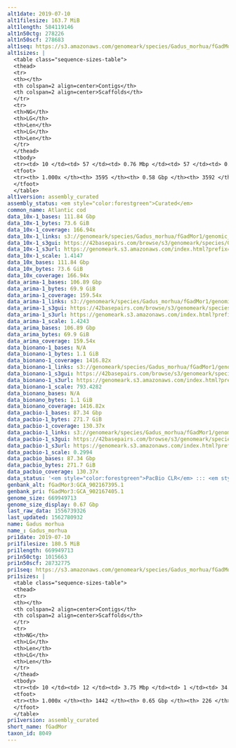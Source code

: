 ```yaml
---
alt1date: 2019-07-10
alt1filesize: 163.7 MiB
alt1length: 584119146
alt1n50ctg: 278226
alt1n50scf: 278683
alt1seq: https://s3.amazonaws.com/genomeark/species/Gadus_morhua/fGadMor1/assembly_curated/fGadMor1.alt.cur.20190710.fasta.gz
alt1sizes: |
  <table class="sequence-sizes-table">
  <thead>
  <tr>
  <th></th>
  <th colspan=2 align=center>Contigs</th>
  <th colspan=2 align=center>Scaffolds</th>
  </tr>
  <tr>
  <th>NG</th>
  <th>LG</th>
  <th>Len</th>
  <th>LG</th>
  <th>Len</th>
  </tr>
  </thead>
  <tbody>
  <tr><td> 10 </td><td> 57 </td><td> 0.76 Mbp </td><td> 57 </td><td> 0.76 Mbp </td></tr>  <tr><td> 20 </td><td> 152 </td><td> 0.54 Mbp </td><td> 152 </td><td> 0.54 Mbp </td></tr>  <tr><td> 30 </td><td> 275 </td><td> 421.20 Kbp </td><td> 275 </td><td> 421.20 Kbp </td></tr>  <tr><td> 40 </td><td> 430 </td><td> 340.42 Kbp </td><td> 430 </td><td> 340.87 Kbp </td></tr>  <tr style="background-color:#cccccc;"><td> 50 </td><td> 621 </td><td> 278.23 Kbp </td><td> 620 </td><td> 278.68 Kbp </td></tr>  <tr><td> 60 </td><td> 853 </td><td> 225.45 Kbp </td><td> 853 </td><td> 225.45 Kbp </td></tr>  <tr><td> 70 </td><td> 1142 </td><td> 181.36 Kbp </td><td> 1142 </td><td> 181.36 Kbp </td></tr>  <tr><td> 80 </td><td> 1515 </td><td> 134.84 Kbp </td><td> 1514 </td><td> 134.97 Kbp </td></tr>  <tr><td> 90 </td><td> 2063 </td><td> 82.64 Kbp </td><td> 2061 </td><td> 82.74 Kbp </td></tr>  <tr><td> 100 </td><td> 3594 </td><td> 252  bp </td><td> 3591 </td><td> 252  bp </td></tr>  </tbody>
  <tfoot>
  <tr><th> 1.000x </th><th> 3595 </th><th> 0.58 Gbp </th><th> 3592 </th><th> 0.58 Gbp </th></tr>
  </tfoot>
  </table>
alt1version: assembly_curated
assembly_status: <em style="color:forestgreen">Curated</em>
common_name: Atlantic cod
data_10x-1_bases: 111.84 Gbp
data_10x-1_bytes: 73.6 GiB
data_10x-1_coverage: 166.94x
data_10x-1_links: s3://genomeark/species/Gadus_morhua/fGadMor1/genomic_data/10x/<br>
data_10x-1_s3gui: https://42basepairs.com/browse/s3/genomeark/species/Gadus_morhua/fGadMor1/genomic_data/10x/
data_10x-1_s3url: https://genomeark.s3.amazonaws.com/index.html?prefix=species/Gadus_morhua/fGadMor1/genomic_data/10x/
data_10x-1_scale: 1.4147
data_10x_bases: 111.84 Gbp
data_10x_bytes: 73.6 GiB
data_10x_coverage: 166.94x
data_arima-1_bases: 106.89 Gbp
data_arima-1_bytes: 69.9 GiB
data_arima-1_coverage: 159.54x
data_arima-1_links: s3://genomeark/species/Gadus_morhua/fGadMor1/genomic_data/arima/<br>
data_arima-1_s3gui: https://42basepairs.com/browse/s3/genomeark/species/Gadus_morhua/fGadMor1/genomic_data/arima/
data_arima-1_s3url: https://genomeark.s3.amazonaws.com/index.html?prefix=species/Gadus_morhua/fGadMor1/genomic_data/arima/
data_arima-1_scale: 1.4243
data_arima_bases: 106.89 Gbp
data_arima_bytes: 69.9 GiB
data_arima_coverage: 159.54x
data_bionano-1_bases: N/A
data_bionano-1_bytes: 1.1 GiB
data_bionano-1_coverage: 1416.82x
data_bionano-1_links: s3://genomeark/species/Gadus_morhua/fGadMor1/genomic_data/bionano/<br>
data_bionano-1_s3gui: https://42basepairs.com/browse/s3/genomeark/species/Gadus_morhua/fGadMor1/genomic_data/bionano/
data_bionano-1_s3url: https://genomeark.s3.amazonaws.com/index.html?prefix=species/Gadus_morhua/fGadMor1/genomic_data/bionano/
data_bionano-1_scale: 793.4282
data_bionano_bases: N/A
data_bionano_bytes: 1.1 GiB
data_bionano_coverage: 1416.82x
data_pacbio-1_bases: 87.34 Gbp
data_pacbio-1_bytes: 271.7 GiB
data_pacbio-1_coverage: 130.37x
data_pacbio-1_links: s3://genomeark/species/Gadus_morhua/fGadMor1/genomic_data/pacbio/<br>
data_pacbio-1_s3gui: https://42basepairs.com/browse/s3/genomeark/species/Gadus_morhua/fGadMor1/genomic_data/pacbio/
data_pacbio-1_s3url: https://genomeark.s3.amazonaws.com/index.html?prefix=species/Gadus_morhua/fGadMor1/genomic_data/pacbio/
data_pacbio-1_scale: 0.2994
data_pacbio_bases: 87.34 Gbp
data_pacbio_bytes: 271.7 GiB
data_pacbio_coverage: 130.37x
data_status: '<em style="color:forestgreen">PacBio CLR</em> ::: <em style="color:forestgreen">10x</em> ::: <em style="color:forestgreen">Arima</em>'
genbank_alt: fGadMor3:GCA_902167395.1
genbank_pri: fGadMor3:GCA_902167405.1
genome_size: 669949713
genome_size_display: 0.67 Gbp
last_raw_data: 1556739326
last_updated: 1562780932
name: Gadus morhua
name_: Gadus_morhua
pri1date: 2019-07-10
pri1filesize: 180.5 MiB
pri1length: 669949713
pri1n50ctg: 1015663
pri1n50scf: 28732775
pri1seq: https://s3.amazonaws.com/genomeark/species/Gadus_morhua/fGadMor1/assembly_curated/fGadMor1.pri.cur.20190710.fasta.gz
pri1sizes: |
  <table class="sequence-sizes-table">
  <thead>
  <tr>
  <th></th>
  <th colspan=2 align=center>Contigs</th>
  <th colspan=2 align=center>Scaffolds</th>
  </tr>
  <tr>
  <th>NG</th>
  <th>LG</th>
  <th>Len</th>
  <th>LG</th>
  <th>Len</th>
  </tr>
  </thead>
  <tbody>
  <tr><td> 10 </td><td> 12 </td><td> 3.75 Mbp </td><td> 1 </td><td> 34.79 Mbp </td></tr>  <tr><td> 20 </td><td> 35 </td><td> 2.28 Mbp </td><td> 3 </td><td> 30.95 Mbp </td></tr>  <tr><td> 30 </td><td> 67 </td><td> 1.71 Mbp </td><td> 5 </td><td> 30.88 Mbp </td></tr>  <tr><td> 40 </td><td> 111 </td><td> 1.27 Mbp </td><td> 8 </td><td> 29.59 Mbp </td></tr>  <tr style="background-color:#cccccc;"><td> 50 </td><td> 168 </td><td style="background-color:#88ff88;"> 1.02 Mbp </td><td> 10 </td><td style="background-color:#88ff88;"> 28.73 Mbp </td></tr>  <tr><td> 60 </td><td> 240 </td><td> 0.77 Mbp </td><td> 12 </td><td> 27.76 Mbp </td></tr>  <tr><td> 70 </td><td> 336 </td><td> 0.58 Mbp </td><td> 15 </td><td> 25.30 Mbp </td></tr>  <tr><td> 80 </td><td> 471 </td><td> 378.81 Kbp </td><td> 17 </td><td> 24.90 Mbp </td></tr>  <tr><td> 90 </td><td> 691 </td><td> 221.23 Kbp </td><td> 20 </td><td> 22.36 Mbp </td></tr>  <tr><td> 100 </td><td> 1441 </td><td> 1  bp </td><td> 225 </td><td> 3.51 Kbp </td></tr>  </tbody>
  <tfoot>
  <tr><th> 1.000x </th><th> 1442 </th><th> 0.65 Gbp </th><th> 226 </th><th> 0.67 Gbp </th></tr>
  </tfoot>
  </table>
pri1version: assembly_curated
short_name: fGadMor
taxon_id: 8049
---
```

